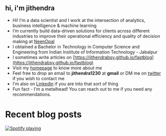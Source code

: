 ## hi, i'm jithendra

- Hi! I’m a data scientist and I work at the intersection of analytics, business intelligence & machine learning
- I’m currently build data-driven solutions for clients across different industries to improve their operational efficiency and quality of decision making at [NeenOpal](https://www.neenopal.com/)
- I obtained a Bachelor in Technology in Computer Science and Engineering from Indian Institute of Information Technology - Jabalpur
- I sometimes write articles on [https://jithendrabsy.github.io/fastblog](https://jithendrabsy.github.io/fastblog)
- Visit my [homepage](https://jithendrabsy.github.io) to know more about me
- Feel free to drop an email to **jithendra1230** at **gmail** or DM me on [twitter](https://twitter.com/jithendrabsy) if you wish to contact me
- I'm also on [Linkedin](https://www.linkedin.com/in/jithendrabsy/) if you are into that sort of thing
- Fun fact - I'm a metalhead! You can reach out to me if you need any recommendations.


# Recent blog posts

<!-- BLOG-POST-LIST:START -->
<!-- BLOG-POST-LIST:END -->


[![Spotify playing](http://spotify.aio-api.ml/spotify?id=bx1j9iim2qv6chih9x8lpiwd8&theme=wavy&image=true&color_theme=dark&bars_when_not_listening=true&bg_color=&title_color=&text_color=&hide_status=false&display_timer=false)](https://open.spotify.com/user/bx1j9iim2qv6chih9x8lpiwd8)
